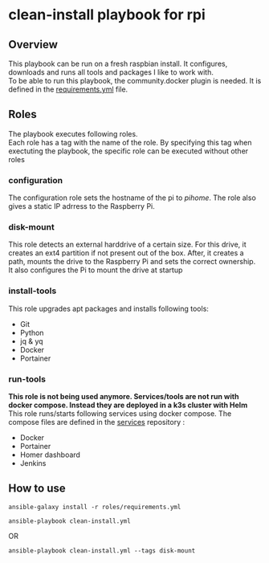 clean-install playbook for rpi
===============================
## Overview
This playbook can be run on a fresh raspbian install. It configures, downloads and runs all tools and packages I like to work with.  
To be able to run this playbook, the community.docker plugin is needed. It is defined in the [requirements.yml](https://github.com/Sakoes/ansible/blob/main/clean-install/roles/requirements.yml) file.

## Roles
The playbook executes following roles.  
Each role has a tag with the name of the role. By specifying this tag when exectuting the playbook, the specific role can be executed without other roles

### configuration
The configuration role sets the hostname of the pi to _pihome_.
The role also gives a static IP adrress to the Raspberry Pi.

### disk-mount
This role detects an external harddrive of a certain size.
For this drive, it creates an ext4 partition if not present out of the box.
After, it creates a path, mounts the drive to the Raspberry Pi and sets the correct ownership.
It also configures the Pi to mount the drive at startup

### install-tools
This role upgrades apt packages and installs following tools:
- Git
- Python
- jq & yq
- Docker
- Portainer

### run-tools
__This role is not being used anymore. Services/tools are not run with docker compose. Instead they are deployed in a k3s cluster with Helm__  
This role runs/starts following services using docker compose. The compose files are defined in the [services](https://github.com/Sakoes/services) repository :
- Docker
- Portainer
- Homer dashboard
- Jenkins

## How to use
```
ansible-galaxy install -r roles/requirements.yml 
```
```
ansible-playbook clean-install.yml 
```
OR 
```
ansible-playbook clean-install.yml --tags disk-mount 
```
